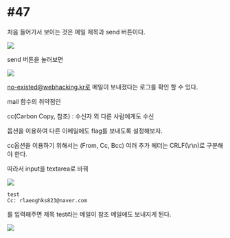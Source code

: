 #47
=

처음 들어가서 보이는 것은 메일 제목과 send 버튼이다.

![](https://postfiles.pstatic.net/MjAxOTEyMDRfOTYg/MDAxNTc1NDU3OTU4MTUw.1VoSM5USsAAw5t-HSxv6KYZqfanmuEnObslqCsmNCKAg.nlJ_Xl63QpaKFnhocozpoLCsbTTM-FnEcs9VmPnJIWYg.JPEG.rlaeoghks823/K-032.jpg?type=w773)

send 버튼을 눌러보면

![](https://postfiles.pstatic.net/MjAxOTEyMDRfMyAg/MDAxNTc1NDU3OTU4NDc4.80GlyQs4nWoGMq7i2ZmOl3O_gVyi60zf_rRRHq9UK0Yg.U0KNwU_V-aL__KZ_qcK8La5ZhX7w2jDrYebUlWbOPQAg.JPEG.rlaeoghks823/K-033.jpg?type=w773)

no-existed@webhacking.kr로 메일이 보내졌다는 로그를 확인 할 수 있다.

mail 함수의 취약점인 

cc(Carbon Copy, 참조) : 수신자 외 다른 사람에게도 수신  

옵션을 이용하여 다른 이메일에도 flag를 보내도록 설정해보자.

cc옵션을 이용하기 위해서는 (From, Cc, Bcc) 여러 추가 헤더는 CRLF(\r\n)로 구분해야 한다.

따라서 input을 textarea로 바꿔 

![](https://postfiles.pstatic.net/MjAxOTEyMDRfMjcz/MDAxNTc1NDU3OTU4MTcz.tgefw2sZDn86Y5nSrjAAbqLm_Lv8ohAQYkD0JS4Z3j0g.dNnX1dZwZUIqzi9DXhTxw0aDHDO4yWx57QuEM6NhJakg.JPEG.rlaeoghks823/K-017.jpg?type=w773)

```
test
Cc: rlaeoghks823@naver.com
```
를 입력해주면 제목 test라는 메일이 참조 메일에도 보내지게 된다.

![](https://postfiles.pstatic.net/MjAxOTEyMDRfMTI5/MDAxNTc1NDU3OTU4MTU3.zPRFV1ya0JtwAcuuuaowYprhe3D5CkgqaJnNPfg6TbEg.LWhy4pDZpLH64I-sbtlbbv7BrFgbq8wMlvtbT3doyfcg.JPEG.rlaeoghks823/K-034.jpg?type=w773)
